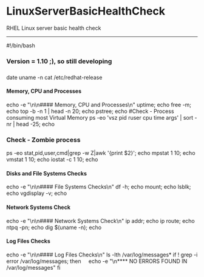 # LinuxServerBasicHealthCheck
RHEL Linux server basic health check

-------------------------------------------------------------------

#!/bin/bash
#####
### Version = 1.10 ;), so still developing
#####

date
uname -n
cat /etc/redhat-release

#### Memory, CPU and Processes
echo -e "\n\n#### Memory, CPU and Processes\n"
uptime; echo
free -m; echo
top -b -n 1 | head -n 20; echo
pstree; echo
#Check - Process consuming most Virtual Memory
ps -eo 'vsz pid ruser cpu time args' | sort -nr | head -25; echo
### Check - Zombie process
ps -eo stat,pid,user,cmd|grep -w Z|awk '{print $2}'; echo
mpstat 1 10; echo
vmstat 1 10; echo
iostat -c 1 10; echo

#### Disks and File Systems Checks
echo -e "\n\n#### File Systems Checks\n"
df -h; echo
mount; echo
lsblk; echo
vgdisplay -v; echo

#### Network Systems Check
echo -e "\n\n#### Network Systems Check\n"
ip addr; echo
ip route; echo
ntpq -pn; echo
dig $(uname -n); echo

#### Log Files Checks
echo -e "\n\n#### Log Files Checks\n"
ls -lth /var/log/messages*
if ! grep -i error /var/log/messages; then
    echo -e "\n**** NO ERRORS FOUND IN /var/log/messages"
fi

